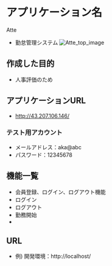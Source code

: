 

# アプリケーション名
Atte
- 勤怠管理システム
![Atte_top_image](https://github.com/suzuki-miyu79/basic_simulation_project/assets/144597636/c47a8d01-5c8d-4edf-81d3-658ffbcc52e9)

## 作成した目的
- 人事評価のため

## アプリケーションURL
- http://43.207.106.146/
### テスト用アカウント
- メールアドレス：aka@abc
- パスワード：12345678

## 機能一覧
- 会員登録、ログイン、ログアウト機能
- ログイン
- ログアウト
- 勤務開始
- 

## URL
- 例) 開発環境：http://localhost/
